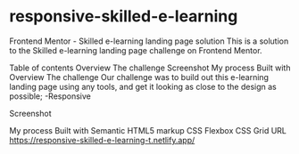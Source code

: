 # responsive-skilled-e-learning
Frontend Mentor - Skilled e-learning landing page solution
This is a solution to the Skilled e-learning landing page challenge on Frontend Mentor.

Table of contents
Overview
The challenge
Screenshot
My process
Built with
Overview
The challenge
Our challenge was to build out this e-learning landing page using any tools, and get it looking as close to the design as possible; -Responsive

Screenshot


My process
Built with
Semantic HTML5 markup
CSS
Flexbox
CSS Grid
URL
https://responsive-skilled-e-learning-t.netlify.app/
